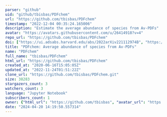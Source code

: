 ```yaml
---
parser: "github"
uid: "github/tbisbas/PDFchem"
url: "https://github.com/tbisbas/PDFchem"
timestamp: "2022-12-04 00:35:24.165006"
description: "Estimate the average abundance of species from Av-PDFs"
avatar: "https://avatars.githubusercontent.com/u/26414918?v=4"
repo_url: "https://github.com/tbisbas/PDFchem"
doi: ["https://ui.adsabs.harvard.edu/abs/2022arXiv221112974B", "https://ui.adsabs.harvard.edu/abs/2022ascl.soft11014B/abstract"]
title: "PDFchem: Average abundance of species from Av-PDFs"
name: "PDFchem"
full_name: "tbisbas/PDFchem"
html_url: "https://github.com/tbisbas/PDFchem"
created_at: "2020-06-16T15:05:05Z"
updated_at: "2022-11-24T01:51:22Z"
clone_url: "https://github.com/tbisbas/PDFchem.git"
size: 38283
stargazers_count: 3
watchers_count: 3
language: "Jupyter Notebook"
subscribers_count: 1
owner: {"html_url": "https://github.com/tbisbas", "avatar_url": "https://avatars.githubusercontent.com/u/26414918?v=4", "login": "tbisbas", "type": "User"}
date: "2024-04-20 14:19:50.557314"
---
```

